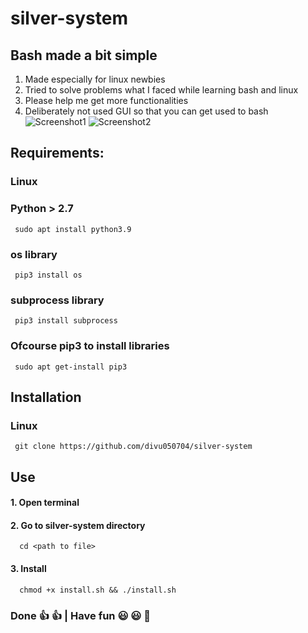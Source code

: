 # **silver-system**
## Bash made a bit simple
1. Made especially for linux newbies
2. Tried to solve problems what I faced while learning bash and linux
3. Please help me get more functionalities
4. Deliberately not used GUI so that you can get used to bash
![Screenshot1](https://github.com/divu050704/silver-system-gnome/blob/main/screenshots/1.png)
![Screenshot2](https://github.com/divu050704/silver-system-gnome/blob/main/screenshots/2.png)
## Requirements:
### Linux
### Python > 2.7 
     sudo apt install python3.9
### os library 
     pip3 install os
### subprocess library 
     pip3 install subprocess
### Ofcourse pip3 to install libraries 
     sudo apt get-install pip3
## Installation
### Linux
     git clone https://github.com/divu050704/silver-system
## Use 
#### 1. Open terminal
#### 2. Go to silver-system directory
      cd <path to file>
#### 3. Install
      chmod +x install.sh && ./install.sh
### Done :thumbsup: :thumbsup: | Have fun :smiley: :smiley: :partying_face:
